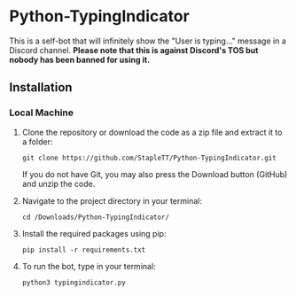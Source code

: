 # Python-TypingIndicator   
This is a self-bot that will infinitely show the "User is typing..." message in a Discord channel.
**Please note that this is against Discord's TOS but nobody has been banned for using it.**

## Installation    

  ### Local Machine

 1. Clone the repository or download the code as a zip file and extract it to a folder:  
 
     ```
     git clone https://github.com/StapleTT/Python-TypingIndicator.git
     ```
     
     If you do not have Git, you may also press the Download button (GitHub) and unzip the code.  


 2. Navigate to the project directory in your terminal:  
 
     ```
     cd /Downloads/Python-TypingIndicator/
     ```
 
 3. Install the required packages using pip:  
 
    ```
    pip install -r requirements.txt
    ```

 4. To run the bot, type in your terminal:

    ```
    python3 typingindicator.py
    ```
